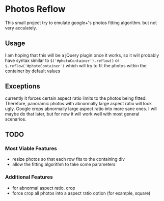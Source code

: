 # Photos Reflow
This small project try to emulate google+'s photos fitting algorithm. but not very acculately.

## Usage
I am hoping that this will be a jQuery plugin once it works, so it will probably have syntax similar to `$('#photoContainer').reflow()` or `$.reflow('#photoContainer')` which will try to fit the photos within the container by default values

## Exceptions
currently it forces certain aspect ratio limits to the photos being fitted. Therefore, panoramic photos with abnormally large aspect ratio will look ugly. Google crops abnormally large aspect ratio into more sane ones. I will maybe do that later, but for now it will work well with most general scenarios.

## TODO

### Most Viable Features

- resize photos so that each row fits to the containing div
- allow the fitting algorithm to take some parameters

### Additional Features

- for abnormal aspect ratio, crop
- force crop all photos into a aspect ratio option (for example, square)

